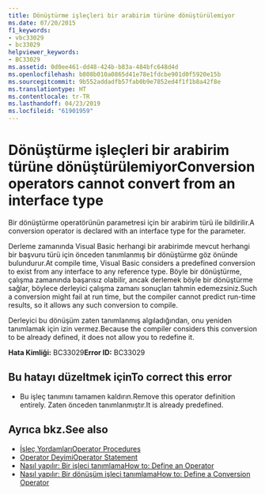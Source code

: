 ```yaml
---
title: Dönüştürme işleçleri bir arabirim türüne dönüştürülemiyor
ms.date: 07/20/2015
f1_keywords:
- vbc33029
- bc33029
helpviewer_keywords:
- BC33029
ms.assetid: 0d0ee461-dd48-424b-b83a-484bfc648d4d
ms.openlocfilehash: b808b010a0865d41e78e1fdcbe901d0f5920e15b
ms.sourcegitcommit: 9b552addadfb57fab0b9e7852ed4f1f1b8a42f8e
ms.translationtype: HT
ms.contentlocale: tr-TR
ms.lasthandoff: 04/23/2019
ms.locfileid: "61901959"
---
```

# <a name="conversion-operators-cannot-convert-from-an-interface-type"></a><span data-ttu-id="21894-102">Dönüştürme işleçleri bir arabirim türüne dönüştürülemiyor</span><span class="sxs-lookup"><span data-stu-id="21894-102">Conversion operators cannot convert from an interface type</span></span>
<span data-ttu-id="21894-103">Bir dönüştürme operatörünün parametresi için bir arabirim türü ile bildirilir.</span><span class="sxs-lookup"><span data-stu-id="21894-103">A conversion operator is declared with an interface type for the parameter.</span></span>  
  
 <span data-ttu-id="21894-104">Derleme zamanında Visual Basic herhangi bir arabirimde mevcut herhangi bir başvuru türü için önceden tanımlanmış bir dönüştürme göz önünde bulundurur.</span><span class="sxs-lookup"><span data-stu-id="21894-104">At compile time, Visual Basic considers a predefined conversion to exist from any interface to any reference type.</span></span> <span data-ttu-id="21894-105">Böyle bir dönüştürme, çalışma zamanında başarısız olabilir, ancak derlemek böyle bir dönüştürme sağlar, böylece derleyici çalışma zamanı sonuçları tahmin edemezsiniz.</span><span class="sxs-lookup"><span data-stu-id="21894-105">Such a conversion might fail at run time, but the compiler cannot predict run-time results, so it allows any such conversion to compile.</span></span>  
  
 <span data-ttu-id="21894-106">Derleyici bu dönüşüm zaten tanımlanmış algıladığından, onu yeniden tanımlamak için izin vermez.</span><span class="sxs-lookup"><span data-stu-id="21894-106">Because the compiler considers this conversion to be already defined, it does not allow you to redefine it.</span></span>  
  
 <span data-ttu-id="21894-107">**Hata Kimliği:** BC33029</span><span class="sxs-lookup"><span data-stu-id="21894-107">**Error ID:** BC33029</span></span>  
  
## <a name="to-correct-this-error"></a><span data-ttu-id="21894-108">Bu hatayı düzeltmek için</span><span class="sxs-lookup"><span data-stu-id="21894-108">To correct this error</span></span>  
  
- <span data-ttu-id="21894-109">Bu işleç tanımını tamamen kaldırın.</span><span class="sxs-lookup"><span data-stu-id="21894-109">Remove this operator definition entirely.</span></span> <span data-ttu-id="21894-110">Zaten önceden tanımlanmıştır.</span><span class="sxs-lookup"><span data-stu-id="21894-110">It is already predefined.</span></span>  
  
## <a name="see-also"></a><span data-ttu-id="21894-111">Ayrıca bkz.</span><span class="sxs-lookup"><span data-stu-id="21894-111">See also</span></span>

- [<span data-ttu-id="21894-112">İşleç Yordamları</span><span class="sxs-lookup"><span data-stu-id="21894-112">Operator Procedures</span></span>](../../visual-basic/programming-guide/language-features/procedures/operator-procedures.md)
- [<span data-ttu-id="21894-113">Operator Deyimi</span><span class="sxs-lookup"><span data-stu-id="21894-113">Operator Statement</span></span>](../../visual-basic/language-reference/statements/operator-statement.md)
- [<span data-ttu-id="21894-114">Nasıl yapılır: Bir işleci tanımlama</span><span class="sxs-lookup"><span data-stu-id="21894-114">How to: Define an Operator</span></span>](../../visual-basic/programming-guide/language-features/procedures/how-to-define-an-operator.md)
- [<span data-ttu-id="21894-115">Nasıl yapılır: Bir dönüşüm işleci tanımlama</span><span class="sxs-lookup"><span data-stu-id="21894-115">How to: Define a Conversion Operator</span></span>](../../visual-basic/programming-guide/language-features/procedures/how-to-define-a-conversion-operator.md)
